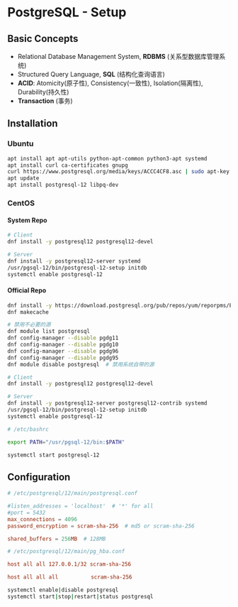 # PostgreSQL - Setup

## Basic Concepts

- Relational Database Management System, **RDBMS** (关系型数据库管理系统)
- Structured Query Language, **SQL** (结构化查询语言)
- **ACID**: Atomicity(原子性), Consistency(一致性), Isolation(隔离性), Durability(持久性)
- **Transaction** (事务)

## Installation

### Ubuntu

```bash
apt install apt apt-utils python-apt-common python3-apt systemd
apt install curl ca-certificates gnupg
curl https://www.postgresql.org/media/keys/ACCC4CF8.asc | sudo apt-key add -
apt update
apt install postgresql-12 libpq-dev
```

### CentOS

#### System Repo

```bash
# Client
dnf install -y postgresql12 postgresql12-devel

# Server
dnf install -y postgresql12-server systemd
/usr/pgsql-12/bin/postgresql-12-setup initdb
systemctl enable postgresql-12
```

#### Official Repo

```bash
dnf install -y https://download.postgresql.org/pub/repos/yum/reporpms/EL-8-x86_64/pgdg-redhat-repo-latest.noarch.rpm
dnf makecache

# 禁用不必要的源
dnf module list postgresql
dnf config-manager --disable pgdg11
dnf config-manager --disable pgdg10
dnf config-manager --disable pgdg96
dnf config-manager --disable pgdg95
dnf module disable postgresql  # 禁用系统自带的源

# Client
dnf install -y postgresql12 postgresql12-devel

# Server
dnf install -y postgresql12-server postgresql12-contrib systemd
/usr/pgsql-12/bin/postgresql-12-setup initdb
systemctl enable postgresql-12
```

```bash
# /etc/bashrc

export PATH="/usr/pgsql-12/bin:$PATH"
```

```bash
systemctl start postgresql-12
```

## Configuration

```conf
# /etc/postgresql/12/main/postgresql.conf

#listen_addresses = 'localhost'  # '*' for all
#port = 5432
max_connections = 4096
password_encryption = scram-sha-256  # md5 or scram-sha-256

shared_buffers = 256MB  # 128MB
```

```ini
# /etc/postgresql/12/main/pg_hba.conf

host all all 127.0.0.1/32 scram-sha-256

host all all all　　       scram-sha-256
```

```bash
systemctl enable|disable postgresql
systemctl start|stop|restart|status postgresql
```
